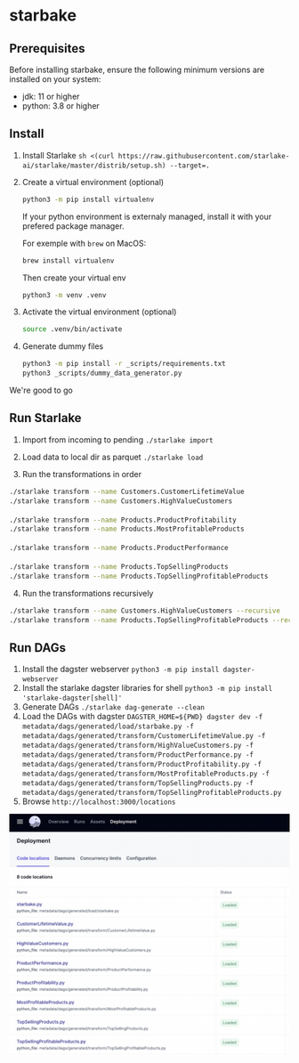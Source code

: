 # starbake

## Prerequisites

Before installing starbake, ensure the following minimum versions are installed on your system:

- jdk: 11 or higher
- python: 3.8 or higher

## Install

1. Install Starlake
`sh <(curl https://raw.githubusercontent.com/starlake-ai/starlake/master/distrib/setup.sh) --target=.`
2. Create a virtual environment (optional)
   ```bash
   python3 -m pip install virtualenv
   ```
   If your python environment is externaly managed, install it with your prefered package manager. 

   For exemple with `brew` on MacOS:
   ```bash
   brew install virtualenv
   ```
   Then create your virtual env
   ```bash
   python3 -m venv .venv
   ```
3. Activate the virtual environment (optional)
   ```bash
   source .venv/bin/activate
   ```
4. Generate dummy files
   ```bash
   python3 -m pip install -r _scripts/requirements.txt
   python3 _scripts/dummy_data_generator.py
   ```
We're good to go

## Run Starlake

1. Import from incoming to pending
`./starlake import`

2. Load data to local dir as parquet
`./starlake load`

3. Run the transformations in order

```bash
./starlake transform --name Customers.CustomerLifetimeValue 
./starlake transform --name Customers.HighValueCustomers 

./starlake transform --name Products.ProductProfitability 
./starlake transform --name Products.MostProfitableProducts 

./starlake transform --name Products.ProductPerformance 

./starlake transform --name Products.TopSellingProducts 
./starlake transform --name Products.TopSellingProfitableProducts 
```

4. Run the transformations recursively

```bash
./starlake transform --name Customers.HighValueCustomers --recursive
./starlake transform --name Products.TopSellingProfitableProducts --recursive
```

## Run DAGs

1. Install the dagster webserver
   `python3 -m pip install dagster-webserver`
2. Install the starlake dagster libraries for shell
   `python3 -m pip install 'starlake-dagster[shell]'`
3. Generate DAGs
`./starlake dag-generate --clean`
4. Load the DAGs with dagster
`DAGSTER_HOME=${PWD} dagster dev -f metadata/dags/generated/load/starbake.py -f metadata/dags/generated/transform/CustomerLifetimeValue.py -f metadata/dags/generated/transform/HighValueCustomers.py -f metadata/dags/generated/transform/ProductPerformance.py -f metadata/dags/generated/transform/ProductProfitability.py -f metadata/dags/generated/transform/MostProfitableProducts.py -f metadata/dags/generated/transform/TopSellingProducts.py -f metadata/dags/generated/transform/TopSellingProfitableProducts.py`
5. Browse `http://localhost:3000/locations`

![dagster](https://raw.githubusercontent.com/starlake-ai/StarBake/master/dagster.png)
